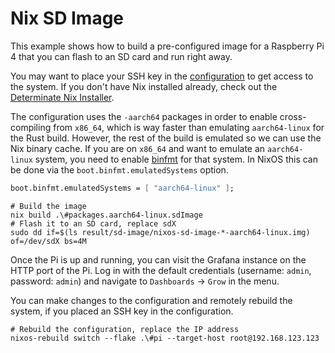 # Nix SD Image

This example shows how to build a pre-configured image for a Raspberry Pi 4 that you can flash to an
SD card and run right away.

You may want to place your SSH key in the [configuration](./configuration.nix) to get access to the
system. If you don't have Nix installed already, check out the
[Determinate Nix Installer](https://determinate.systems/posts/determinate-nix-installer/).

The configuration uses the `-aarch64` packages in order to enable cross-compiling from `x86_64`,
which is way faster than emulating `aarch64-linux` for the Rust build. However, the rest of the
build is emulated so we can use the Nix binary cache. If you are on `x86_64` and want to emulate an
`aarch64-linux` system, you need to enable [binfmt](https://en.wikipedia.org/wiki/Binfmt_misc) for
that system. In NixOS this can be done via the `boot.binfmt.emulatedSystems` option.

```nix
boot.binfmt.emulatedSystems = [ "aarch64-linux" ];
```

```shell
# Build the image
nix build .\#packages.aarch64-linux.sdImage
# Flash it to an SD card, replace sdX
sudo dd if=$(ls result/sd-image/nixos-sd-image-*-aarch64-linux.img) of=/dev/sdX bs=4M
```

Once the Pi is up and running, you can visit the Grafana instance on the HTTP port of the Pi. Log in
with the default credentials (username: `admin`, password: `admin`) and navigate to `Dashboards` ->
`Grow` in the menu.

You can make changes to the configuration and remotely rebuild the system, if you placed an SSH key
in the configuration.

```shell
# Rebuild the configuration, replace the IP address
nixos-rebuild switch --flake .\#pi --target-host root@192.168.123.123
```
